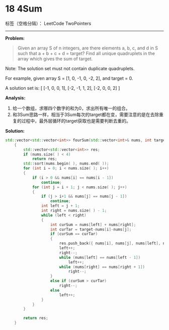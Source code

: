 ﻿# 18 4Sum

标签（空格分隔）： LeetCode TwoPointers

---

**Problem:**
>   Given an array S of n integers, are there elements a, b, c, and d in S such that a + b + c + d = target? Find all unique quadruplets in the array which gives the sum of target.
>
Note: The solution set must not contain duplicate quadruplets.
>
For example, given array S = [1, 0, -1, 0, -2, 2], and target = 0.
>
A solution set is:
[
  [-1,  0, 0, 1],
  [-2, -1, 1, 2],
  [-2,  0, 0, 2]
]


**Analysis:**

 1. 给一个数组，求哪四个数字的和为0，求出所有唯一的组合。
 2. 和3Sum思路一样，相当于3Sum每次的target都在变，需要注意的是在去除重复的过程中，最外层循环的target获取也是需要判断去重的。

**Solution:**
```cpp
std::vector<std::vector<int>> fourSum(std::vector<int>& nums, int target)
	{
		std::vector<std::vector<int>> res;
		if (nums.size( ) < 4)
			return res;
		std::sort(nums.begin( ), nums.end( ));
		for (int i = 0; i < nums.size( ); i++)
		{
			if (i > 0 && nums[i] == nums[i - 1])
				continue;
			for (int j = i + 1; j < nums.size( ); j++)
			{
				if (j > i+1 && nums[j] == nums[j - 1])
					continue;
				int left = j + 1;
				int right = nums.size( ) - 1;
				while (left < right)
				{
					int curSum = nums[left] + nums[right];
					int curTar = target-nums[i]-nums[j];
					if (curSum == curTar)
					{
						res.push_back({ nums[i], nums[j], nums[left], nums[right] });
						left++;
						right--;
						while (nums[left] == nums[left - 1])
							left++;
						while (nums[right] == nums[right + 1])
							right--;
					}
					else if (curSum > curTar)
						right--;
					else
						left++;
				}
			}
		}

		return res;
	}
```
 
